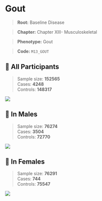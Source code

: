 # Gout

> **Root:** Baseline Disease  

> **Chapter:** Chapter XIII- Musculoskeletal  

> **Phenotype:** Gout  

> **Code:** `M13_GOUT`

## 🧪 All Participants  
> Sample size: **152565**  
> Cases: **4248**  
> Controls: **148317**
<img src="/Disease/Figures/ALL/Incidence/M13_GOUT.png"/>
<CsvTable src="/Disease/Data/ALL/Incidence/COX_M13_GOUT.csv" label="🔍 View full results" />

## 👨 In Males  
> Sample size: **76274**  
> Cases: **3504**  
> Controls: **72770**
<img src="/Disease/Figures/Male/Incidence/M13_GOUT.png"/>
<CsvTable src="/Disease/Data/Male/Incidence/COX_M13_GOUT.csv" label="🔍 View full results" />

## 👩 In Females  
> Sample size: **76291**  
> Cases: **744**  
> Controls: **75547**
<img src="/Disease/Figures/Female/Incidence/M13_GOUT.png"/>
<CsvTable src="/Disease/Data/Female/Incidence/COX_M13_GOUT.csv" label="🔍 View full results" />
